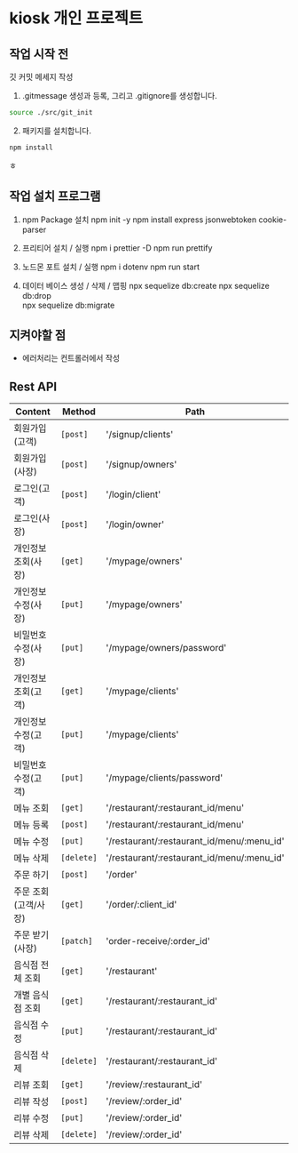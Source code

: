 # kiosk 개인 프로젝트

## 작업 시작 전

깃 커밋 메세지 작성

1. .gitmessage 생성과 등록, 그리고 .gitignore를 생성합니다.

```zsh
source ./src/git_init
```

2. 패키지를 설치합니다.

```zsh
npm install
```

ㅎ

## 작업 설치 프로그램

1. npm Package 설치
   npm init -y
   npm install express jsonwebtoken cookie-parser

2. 프리티어 설치 / 실행
   npm i prettier -D
   npm run prettify

3. 노드몬 포트 설치 / 실행
   npm i dotenv
   npm run start

4. 데이터 베이스 생성 / 삭제 / 맵핑
   npx sequelize db:create
   npx sequelize db:drop  
   npx sequelize db:migrate

## 지켜야할 점

- 에러처리는 컨트롤러에서 작성

## Rest API

| Content              | Method     | Path                                       |
| -------------------- | ---------- | ------------------------------------------ |
| 회원가입(고객)       | `[post]`   | '/signup/clients'                          |
| 회원가입(사장)       | `[post]`   | '/signup/owners'                           |
| 로그인(고객)         | `[post]`   | '/login/client'                            |
| 로그인(사장)         | `[post]`   | '/login/owner'                             |
| 개인정보 조회(사장)  | `[get]`    | '/mypage/owners'                           |
| 개인정보 수정(사장)  | `[put]`    | '/mypage/owners'                           |
| 비밀번호 수정(사장)  | `[put]`    | '/mypage/owners/password'                  |
| 개인정보 조회(고객)  | `[get]`    | '/mypage/clients'                          |
| 개인정보 수정(고객)  | `[put]`    | '/mypage/clients'                          |
| 비밀번호 수정(고객)  | `[put]`    | '/mypage/clients/password'                 |
| 메뉴 조회            | `[get]`    | '/restaurant/:restaurant_id/menu'          |
| 메뉴 등록            | `[post]`   | '/restaurant/:restaurant_id/menu'          |
| 메뉴 수정            | `[put]`    | '/restaurant/:restaurant_id/menu/:menu_id' |
| 메뉴 삭제            | `[delete]` | '/restaurant/:restaurant_id/menu/:menu_id' |
| 주문 하기            | `[post]`   | '/order'                                   |
| 주문 조회(고객/사장) | `[get]`    | '/order/:client_id'                        |
| 주문 받기(사장)      | `[patch]`  | 'order-receive/:order_id'                  |
| 음식점 전체 조회     | `[get]`    | '/restaurant'                              |
| 개별 음식점 조회     | `[get]`    | '/restaurant/:restaurant_id'               |
| 음식점 수정          | `[put]`    | '/restaurant/:restaurant_id'               |
| 음식점 삭제          | `[delete]` | '/restaurant/:restaurant_id'               |
| 리뷰 조회            | `[get]`    | '/review/:restaurant_id'                   |
| 리뷰 작성            | `[post]`   | '/review/:order_id'                        |
| 리뷰 수정            | `[put]`    | '/review/:order_id'                        |
| 리뷰 삭제            | `[delete]` | '/review/:order_id'                        |
